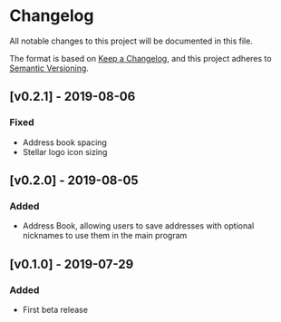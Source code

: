 # Changelog
All notable changes to this project will be documented in this file.

The format is based on [Keep a Changelog](https://keepachangelog.com/en/1.0.0/),
and this project adheres to [Semantic Versioning](https://semver.org/spec/v2.0.0.html).

## [v0.2.1] - 2019-08-06
### Fixed
- Address book spacing
- Stellar logo icon sizing

## [v0.2.0] - 2019-08-05
### Added
- Address Book, allowing users to save addresses with optional nicknames to use them in the main program

## [v0.1.0] - 2019-07-29
### Added
- First beta release